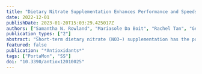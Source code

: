 ```yaml
---
title: "Dietary Nitrate Supplementation Enhances Performance and Speeds Muscle Deoxyhaemoglobin Kinetics during an End-Sprint after Prolonged Moderate-Intensity Exercise"
date: 2022-12-01
publishDate: 2023-01-20T15:03:29.425017Z
authors: ["Samantha N. Rowland", "Mariasole Da Boit", "Rachel Tan", "George P. Robinson", "Emma O’Donnell", "Lewis J. James", "Stephen J. Bailey"]
publication_types: ["2"]
abstract: "Short-term dietary nitrate (NO3−) supplementation has the potential to enhance performance during submaximal endurance, and short-duration, maximal-intensity exercise. However, it has yet to be determined whether NO3− supplementation before and during submaximal endurance exercise can improve performance during a short-duration, maximal-intensity end-sprint. In a randomised, double-blind, crossover study, 9 recreationally active men ingested NO3−-rich (BR: 8 mmol NO3−/day) and NO3−-depleted (PL: 0.75 mmol NO3−/day) beetroot powder for 7 days. On day 7, participants completed 2 h of moderate-intensity cycling, which immediately transitioned into a 60 s maximal-intensity end-sprint, with supplements ingested 2 h before and 1 h into the moderate-intensity exercise bout. Plasma [NO3−] and [NO2−] were higher in BR compared to PL pre- and post-exercise (p textless 0.05). Post-exercise plasma [NO3−] was higher than pre-exercise (562 ± 89 µM vs. 300 ± 73 µM; p textless 0.05) and plasma [NO2−] was not significantly different pre- (280 ± 58 nM) and post-exercise (228 ± 63 nM) in the BR condition (p textgreater 0.05). Mean power output during the final 30 s of the end-sprint was greater after BR (390 ± 38 W) compared to PL (365 ± 41 W; p textless 0.05). There were no differences between BR and PL in any muscle oxygenation variables during moderate-intensity cycling (p textgreater 0.05), but muscle [deoxyhaemoglobin] kinetics was faster during the end-sprint in BR (6.5 ± 1.4 s) compared to PL (7.3 ± 1.4 s; p textless 0.05). These findings suggest that NO3− supplementation has the potential to improve end-sprint performance in endurance events when ingested prior to and during exercise."
featured: false
publication: "*Antioxidants*"
tags: ["PortaMon", "SS"]
doi: "10.3390/antiox12010025"
---
```


